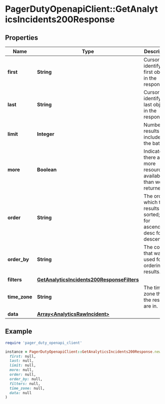 # PagerDutyOpenapiClient::GetAnalyticsIncidents200Response

## Properties

| Name | Type | Description | Notes |
| ---- | ---- | ----------- | ----- |
| **first** | **String** | Cursor to identify the first object in the response. |  |
| **last** | **String** | Cursor to identify the last object in the response. |  |
| **limit** | **Integer** | Number of results to include in the batch. |  |
| **more** | **Boolean** | Indicates if there are more resources available than were returned. |  |
| **order** | **String** | The order in which the results were sorted;  asc for ascending, desc for descending. |  |
| **order_by** | **String** | The column that was used for ordering the results. |  |
| **filters** | [**GetAnalyticsIncidents200ResponseFilters**](GetAnalyticsIncidents200ResponseFilters.md) |  | [optional] |
| **time_zone** | **String** | The time zone that the results are in. |  |
| **data** | [**Array&lt;AnalyticsRawIncident&gt;**](AnalyticsRawIncident.md) |  |  |

## Example

```ruby
require 'pager_duty_openapi_client'

instance = PagerDutyOpenapiClient::GetAnalyticsIncidents200Response.new(
  first: null,
  last: null,
  limit: null,
  more: null,
  order: null,
  order_by: null,
  filters: null,
  time_zone: null,
  data: null
)
```

